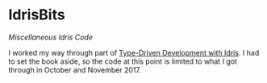 # IdrisBits

_Miscellaneous Idris Code_

I worked my way through part of
[Type-Driven Development with Idris](https://www.manning.com/books/type-driven-development-with-idris).
I had to set the book aside, so the code at this point is limited to what I
got through in October and November 2017.
